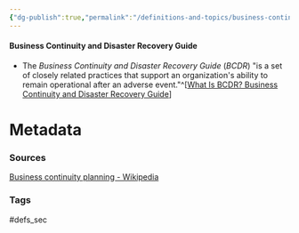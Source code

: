 ```yaml
---
{"dg-publish":true,"permalink":"/definitions-and-topics/business-continuity-and-disaster-recovery-guide/","updated":"2024-04-29T16:45:47.000-07:00"}
---
```


#### Business Continuity and Disaster Recovery Guide
-  The *Business Continuity and Disaster Recovery Guide* (*BCDR*) "is a set of closely related practices that support an organization's ability to remain operational after an adverse event."^[[What Is BCDR? Business Continuity and Disaster Recovery Guide](https://www.techtarget.com/searchdisasterrecovery/definition/Business-Continuity-and-Disaster-Recovery-BCDR)]






# Metadata

### Sources
[Business continuity planning - Wikipedia](https://en.wikipedia.org/wiki/Business_continuity_planning)

### Tags
#defs_sec 